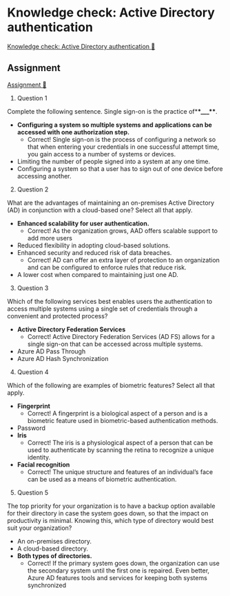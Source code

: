 # Knowledge check: Active Directory authentication

[Knowledge check: Active Directory authentication 🔗](https://www.coursera.org/learn/cybersecurity-identity-and-access-solutions-with-azure-ad/assignment-submission/qcLYu/knowledge-check-active-directory-authentication)

## Assignment

[Assignment 🔗](https://www.coursera.org/learn/cybersecurity-identity-and-access-solutions-with-azure-ad/assignment-submission/qcLYu/knowledge-check-active-directory-authentication/attempt)

1.  Question 1

Complete the following sentence. Single sign-on is the practice of\***\*\_\_\_\*\***.

- **Configuring a system so multiple systems and applications can be accessed with one authorization step.**
  - Correct! Single sign-on is the process of configuring a network so that when entering your credentials in one successful attempt time, you gain access to a number of systems or devices.
- Limiting the number of people signed into a system at any one time.
- Configuring a system so that a user has to sign out of one device before accessing another.

2. Question 2

What are the advantages of maintaining an on-premises Active Directory (AD) in conjunction with a cloud-based one? Select all that apply.

- **Enhanced scalability for user authentication.**
  - Correct! As the organization grows, AAD offers scalable support to add more users
- Reduced flexibility in adopting cloud-based solutions.
- Enhanced security and reduced risk of data breaches.
  - Correct! AD can offer an extra layer of protection to an organization and can be configured to enforce rules that reduce risk.
- A lower cost when compared to maintaining just one AD.

3. Question 3

Which of the following services best enables users the authentication to access multiple systems using a single set of credentials through a convenient and protected process?

- **Active Directory Federation Services**
  - Correct! Active Directory Federation Services (AD FS) allows for a single sign-on that can be accessed across multiple systems.
- Azure AD Pass Through
- Azure AD Hash Synchronization

4. Question 4

Which of the following are examples of biometric features? Select all that apply.

- **Fingerprint**
  - Correct! A fingerprint is a biological aspect of a person and is a biometric feature used in biometric-based authentication methods.
- Password
- **Iris**
  - Correct! The iris is a physiological aspect of a person that can be used to authenticate by scanning the retina to recognize a unique identity.
- **Facial recognition**
  - Correct! The unique structure and features of an individual’s face can be used as a means of biometric authentication.

5. Question 5

The top priority for your organization is to have a backup option available for their directory in case the system goes down, so that the impact on productivity is minimal. Knowing this, which type of directory would best suit your organization?

- An on-premises directory.
- A cloud-based directory.
- **Both types of directories.**
  - Correct! If the primary system goes down, the organization can use the secondary system until the first one is repaired. Even better, Azure AD features tools and services for keeping both systems synchronized
